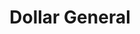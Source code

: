 ---
title: "Dollar General"
url: /tulsa/dollar-general-east-31st-street-south/
shop: variety store
---